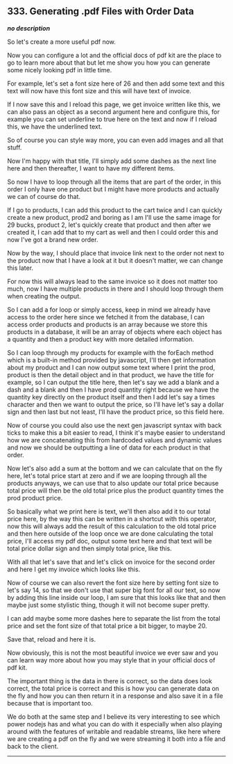 ## 333. Generating .pdf Files with Order Data

<strong><em>no description</em></strong>

So let's create a more useful pdf now. 

Now you can configure a lot and the official docs of pdf kit are the place to go
to learn more about that but let me show you how you can generate some nicely
looking pdf in little time. 

For example, let's set a font size here of 26 and then add some text and this
text will now have this font size and this will have text of invoice. 

If I now save this and I reload this page, we get invoice written like this, we
can also pass an object as a second argument here and configure this, for
example you can set underline to true here on the text and now if I reload this,
we have the underlined text. 

So of course you can style way more, you can even add images and all that stuff.


Now I'm happy with that title, I'll simply add some dashes as the next line here
and then thereafter, I want to have my different items. 

So now I have to loop through all the items that are part of the order, in this
order I only have one product but I might have more products and actually we can
of course do that. 

If I go to products, I can add this product to the cart twice and I can quickly
create a new product, prod2 and boring as I am I'll use the same image for 29
bucks, product 2, let's quickly create that product and then after we created
it, I can add that to my cart as well and then I could order this and now I've
got a brand new order. 

Now by the way, I should place that invoice link next to the order not next to
the product now that I have a look at it but it doesn't matter, we can change
this later. 

For now this will always lead to the same invoice so it does not matter too
much, now I have multiple products in there and I should loop through them when
creating the output. 

So I can add a for loop or simply access, keep in mind we already have access to
the order here since we fetched it from the database, I can access order
products and products is an array because we store this products in a database,
it will be an array of objects where each object has a quantity and then a
product key with more detailed information. 

So I can loop through my products for example with the forEach method which is a
built-in method provided by javascript, I'll then get information about my
product and I can now output some text where I print the prod, product is then
the detail object and in that product, we have the title for example, so I can
output the title here, then let's say we add a blank and a dash and a blank and
then I have prod quantity right because we have the quantity key directly on the
product itself and then I add let's say a times character and then we want to
output the price, so I'll have let's say a dollar sign and then last but not
least, I'll have the product price, so this field here. 

Now of course you could also use the next gen javascript syntax with back ticks
to make this a bit easier to read, I think it's maybe easier to understand how
we are concatenating this from hardcoded values and dynamic values and now we
should be outputting a line of data for each product in that order. 

Now let's also add a sum at the bottom and we can calculate that on the fly
here, let's total price start at zero and if we are looping through all the
products anyways, we can use that to also update our total price because total
price will then be the old total price plus the product quantity times the prod
product price. 

So basically what we print here is text, we'll then also add it to our total
price here, by the way this can be written in a shortcut with this operator, now
this will always add the result of this calculation to the old total price and
then here outside of the loop once we are done calculating the total price, I'll
access my pdf doc, output some text here and that text will be total price
dollar sign and then simply total price, like this. 

With all that let's save that and let's click on invoice for the second order
and here I get my invoice which looks like this. 

Now of course we can also revert the font size here by setting font size to
let's say 14, so that we don't use that super big font for all our text, so now
by adding this line inside our loop, I am sure that this looks like that and
then maybe just some stylistic thing, though it will not become super pretty. 

I can add maybe some more dashes here to separate the list from the total price
and set the font size of that total price a bit bigger, to maybe 20. 

Save that, reload and here it is. 

Now obviously, this is not the most beautiful invoice we ever saw and you can
learn way more about how you may style that in your official docs of pdf kit. 

The important thing is the data in there is correct, so the data does look
correct, the total price is correct and this is how you can generate data on the
fly and how you can then return it in a response and also save it in a file
because that is important too. 

We do both at the same step and I believe its very interesting to see which
power nodejs has and what you can do with it especially when also playing around
with the features of writable and readable streams, like here where we are
creating a pdf on the fly and we were streaming it both into a file and back to
the client. 

---